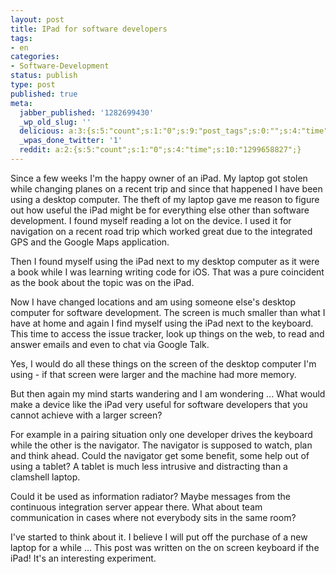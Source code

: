 ```yaml
---
layout: post
title: IPad for software developers
tags:
- en
categories:
- Software-Development
status: publish
type: post
published: true
meta:
  jabber_published: '1282699430'
  _wp_old_slug: ''
  delicious: a:3:{s:5:"count";s:1:"0";s:9:"post_tags";s:0:"";s:4:"time";s:10:"1288361692";}
  _wpas_done_twitter: '1'
  reddit: a:2:{s:5:"count";s:1:"0";s:4:"time";s:10:"1299658827";}
---
```

Since a few weeks I'm the happy owner of an iPad. My laptop got stolen while changing planes on a recent trip and since that happened I have been using a desktop computer. The theft of my laptop gave me reason to figure out how useful the iPad might be for everything else other than software development. I found myself reading a lot on the device. I used it for navigation on a recent road trip which worked great due to the integrated GPS and the Google Maps application.

Then I found myself using the iPad next to my desktop computer as it were a book while I was learning writing code for iOS. That was a pure coincident as the book about the topic was on the iPad.

Now I have changed locations and am using someone else's desktop computer for software development. The screen is much smaller than what I have at home and again I find myself using the iPad next to the keyboard. This time to access the issue tracker, look up things on the web, to read and answer emails and even to chat via Google Talk.

Yes, I would do all these things on the screen of the desktop computer I'm using - if that screen were larger and the machine had more memory.

But then again my mind starts wandering and I am wondering ... What would make a device like the iPad very useful for software developers that you cannot achieve with a larger screen?

For example in a pairing situation only one developer drives the keyboard while the other is the navigator. The navigator is supposed to watch, plan and think ahead. Could the navigator get some benefit, some help out of using a tablet? A tablet is much less intrusive and distracting than a clamshell laptop.

Could it be used as information radiator? Maybe messages from the continuous integration server appear there. What about team communication in cases where not everybody sits in the same room?

I've started to think about it. I believe I will put off the purchase of a new laptop for a while ... This post was written on the on screen keyboard if the iPad! It's an interesting experiment.
